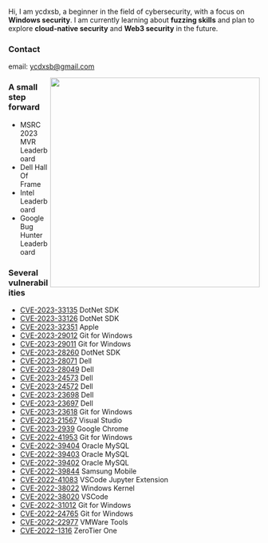 Hi, I am ycdxsb, a beginner in the field of cybersecurity, with a focus on **Windows security**. I am currently learning about **fuzzing skills** and plan to explore **cloud-native security** and **Web3 security** in the future.

### Contact
email: ycdxsb@gmail.com

<img align="right" src="https://github-readme-stats.vercel.app/api?username=ycdxsb&count_private=true&show_icons=true&theme=radical" width="420">

### A small step forward

- MSRC 2023 MVR Leaderboard
- Dell Hall Of Frame
- Intel Leaderboard
- Google Bug Hunter Leaderboard

### Several vulnerabilities
- [CVE-2023-33135](https://msrc.microsoft.com/update-guide/vulnerability/CVE-2023-33135) DotNet SDK
- [CVE-2023-33126](https://msrc.microsoft.com/update-guide/vulnerability/CVE-2023-33126) DotNet SDK
- [CVE-2023-32351](https://support.apple.com/en-vn/HT213763) Apple
- [CVE-2023-29012](https://github.com/git-for-windows/git/security/advisories/GHSA-gq5x-v87v-8f7g) Git for Windows
- [CVE-2023-29011](https://github.com/git-for-windows/git/security/advisories/GHSA-g4fv-xjqw-q7jm) Git for Windows
- [CVE-2023-28260](https://msrc.microsoft.com/update-guide/vulnerability/CVE-2023-28260) DotNet SDK
- [CVE-2023-28071](https://www.dell.com/support/kbdoc/000213546) Dell
- [CVE-2023-28049](https://www.dell.com/support/kbdoc/000211748) Dell
- [CVE-2023-24573](https://www.dell.com/support/kbdoc/000207973) Dell
- [CVE-2023-24572](https://www.dell.com/support/kbdoc/000207931) Dell
- [CVE-2023-23698](https://www.dell.com/support/kbdoc/000208038) Dell
- [CVE-2023-23697](https://www.dell.com/support/kbdoc/000207929) Dell
- [CVE-2023-23618](https://github.com/git-for-windows/git/security/advisories/GHSA-wxwv-49qw-35pm) Git for Windows
- [CVE-2023-21567](https://msrc.microsoft.com/update-guide/vulnerability/CVE-2023-21567) Visual Studio
- [CVE-2023-2939](https://bugs.chromium.org/p/chromium/issues/detail?id=1427431) Google Chrome
- [CVE-2022-41953](https://github.com/git-for-windows/git/security/advisories/GHSA-v4px-mx59-w99c) Git for Windows
- [CVE-2022-39404](https://www.oracle.com/security-alerts/cpuoct2022.html) Oracle MySQL
- [CVE-2022-39403](https://www.oracle.com/security-alerts/cpuoct2022.html) Oracle MySQL
- [CVE-2022-39402](https://www.oracle.com/security-alerts/cpuoct2022.html) Oracle MySQL
- [CVE-2022-39844](https://security.samsungmobile.com/serviceWeb.smsb) Samsung Mobile
- [CVE-2022-41083](https://msrc.microsoft.com/update-guide/vulnerability/CVE-2022-41083) VSCode Jupyter Extension
- [CVE-2022-38022](https://msrc.microsoft.com/update-guide/vulnerability/CVE-2022-38022) Windows Kernel
- [CVE-2022-38020](https://msrc.microsoft.com/update-guide/en-US/vulnerability/CVE-2022-38020) VSCode
- [CVE-2022-31012](https://github.com/git-for-windows/git/security/advisories/GHSA-gjrj-fxvp-hjj2) Git for Windows
- [CVE-2022-24765](https://github.com/git-for-windows/git/security/advisories/GHSA-vw2c-22j4-2fh2) Git for Windows
- [CVE-2022-22977](https://www.vmware.com/security/advisories/VMSA-2022-0015.html) VMWare Tools
- [CVE-2022-1316](https://www.zerotier.com/2022/04/11/zerotier-for-windows-local-privilege-escalation/) ZeroTier One
